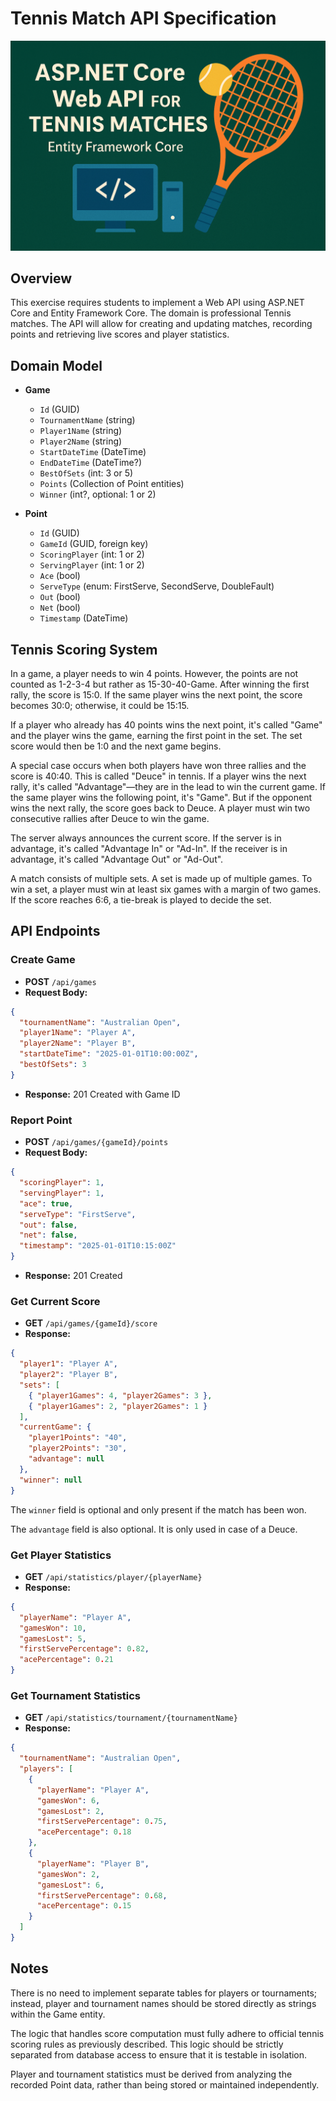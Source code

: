 # Tennis Match API Specification

![Hero Image](./hero.png)

## Overview

This exercise requires students to implement a Web API using ASP.NET Core and Entity Framework Core. The domain is professional Tennis matches. The API will allow for creating and updating matches, recording points and retrieving live scores and player statistics.

## Domain Model

- **Game**
  - `Id` (GUID)
  - `TournamentName` (string)
  - `Player1Name` (string)
  - `Player2Name` (string)
  - `StartDateTime` (DateTime)
  - `EndDateTime` (DateTime?)
  - `BestOfSets` (int: 3 or 5)
  - `Points` (Collection of Point entities)
  - `Winner` (int?, optional: 1 or 2)

- **Point**
  - `Id` (GUID)
  - `GameId` (GUID, foreign key)
  - `ScoringPlayer` (int: 1 or 2)
  - `ServingPlayer` (int: 1 or 2)
  - `Ace` (bool)
  - `ServeType` (enum: FirstServe, SecondServe, DoubleFault)
  - `Out` (bool)
  - `Net` (bool)
  - `Timestamp` (DateTime)

## Tennis Scoring System

In a game, a player needs to win 4 points. However, the points are not counted as 1-2-3-4 but rather as 15-30-40-Game. After winning the first rally, the score is 15:0. If the same player wins the next point, the score becomes 30:0; otherwise, it could be 15:15.

If a player who already has 40 points wins the next point, it's called "Game" and the player wins the game, earning the first point in the set. The set score would then be 1:0 and the next game begins.

A special case occurs when both players have won three rallies and the score is 40:40. This is called "Deuce" in tennis. If a player wins the next rally, it's called "Advantage"—they are in the lead to win the current game. If the same player wins the following point, it's "Game". But if the opponent wins the next rally, the score goes back to Deuce. A player must win two consecutive rallies after Deuce to win the game.

The server always announces the current score. If the server is in advantage, it's called "Advantage In" or "Ad-In". If the receiver is in advantage, it's called "Advantage Out" or "Ad-Out".

A match consists of multiple sets. A set is made up of multiple games. To win a set, a player must win at least six games with a margin of two games. If the score reaches 6:6, a tie-break is played to decide the set.

## API Endpoints

### Create Game
- **POST** `/api/games`
- **Request Body:**
```json
{
  "tournamentName": "Australian Open",
  "player1Name": "Player A",
  "player2Name": "Player B",
  "startDateTime": "2025-01-01T10:00:00Z",
  "bestOfSets": 3
}
```
- **Response:** 201 Created with Game ID

### Report Point

- **POST** `/api/games/{gameId}/points`
- **Request Body:**
```json
{
  "scoringPlayer": 1,
  "servingPlayer": 1,
  "ace": true,
  "serveType": "FirstServe",
  "out": false,
  "net": false,
  "timestamp": "2025-01-01T10:15:00Z"
}
```
- **Response:** 201 Created

### Get Current Score

- **GET** `/api/games/{gameId}/score`
- **Response:**
```json
{
  "player1": "Player A",
  "player2": "Player B",
  "sets": [
    { "player1Games": 4, "player2Games": 3 },
    { "player1Games": 2, "player2Games": 1 }
  ],
  "currentGame": {
    "player1Points": "40",
    "player2Points": "30",
    "advantage": null
  },
  "winner": null
}
```

The `winner` field is optional and only present if the match has been won.

The `advantage` field is also optional. It is only used in case of a Deuce.

### Get Player Statistics

- **GET** `/api/statistics/player/{playerName}`
- **Response:**
```json
{
  "playerName": "Player A",
  "gamesWon": 10,
  "gamesLost": 5,
  "firstServePercentage": 0.82,
  "acePercentage": 0.21
}
```

### Get Tournament Statistics

- **GET** `/api/statistics/tournament/{tournamentName}`
- **Response:**
```json
{
  "tournamentName": "Australian Open",
  "players": [
    {
      "playerName": "Player A",
      "gamesWon": 6,
      "gamesLost": 2,
      "firstServePercentage": 0.75,
      "acePercentage": 0.18
    },
    {
      "playerName": "Player B",
      "gamesWon": 2,
      "gamesLost": 6,
      "firstServePercentage": 0.68,
      "acePercentage": 0.15
    }
  ]
}
```

## Notes

There is no need to implement separate tables for players or tournaments; instead, player and tournament names should be stored directly as strings within the Game entity. 

The logic that handles score computation must fully adhere to official tennis scoring rules as previously described. This logic should be strictly separated from database access to ensure that it is testable in isolation.

Player and tournament statistics must be derived from analyzing the recorded Point data, rather than being stored or maintained independently.

